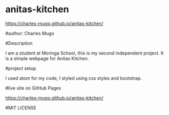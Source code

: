 # anitas-kitchen

https://charles-mugo.github.io/anitas-kitchen/

#author: Charles Mugo 

#Description

I am a student at Moringa School, this is my second independent project. It is a simple webpage for Anitas Kitchen.

#project setup

I used atom for my code, I styled using css styles and bootstrap.

#live site on GitHub Pages


https://charles-mugo.github.io/anitas-kitchen/



#MIT LICENSE

